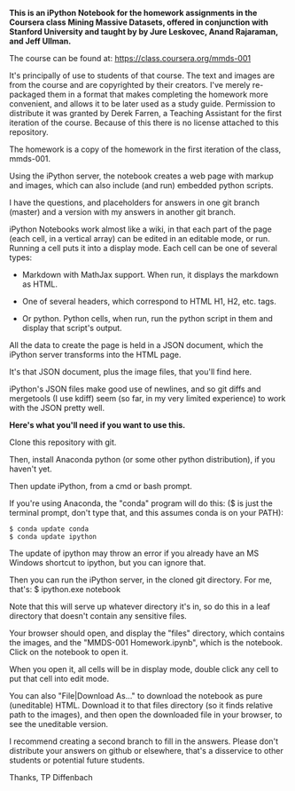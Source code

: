 **This is an iPython Notebook for the homework assignments in the Coursera class Mining Massive Datasets, 
offered in conjunction with Stanford University and taught by by Jure Leskovec, Anand Rajaraman, and Jeff Ullman.**

The course can be found at: https://class.coursera.org/mmds-001

It's principally of use to students of that course. The text and images are from the course and are copyrighted by their creators.
I've merely re-packaged them in a format that makes completing the homework more convenient, and allows it to be later used as a
study guide. Permission to distribute it was granted by Derek Farren, a Teaching Assistant for the first iteration of the course. 
Because of this there is no license attached to this repository.

The homework is a copy of the homework in the first iteration of the class, mmds-001.

Using the iPython server, the notebook creates a web page with markup and images, which can also include (and run) embedded python scripts.

I have the questions, and placeholders for answers in one git branch (master) and a version with my answers in another git branch.

iPython Notebooks work almost like a wiki, in that each part of the page (each cell, in a vertical array) can be edited in an editable mode, or run. Running a cell puts it into a display mode. Each cell can be one of several types:

* Markdown with MathJax support. When run, it displays the markdown as HTML.

* One of several headers, which correspond to HTML H1, H2, etc. tags.

* Or python. Python cells, when run, run the python script in them and display that script's output.

All the data to create the page is held in a JSON document, which the iPython server transforms into the HTML page. 

It's that JSON document, plus the image files, that you'll find here.

iPython's JSON files make good use of newlines, and so git diffs and mergetools (I use kdiff) seem (so far, in my very limited experience) to work with the JSON pretty well.


**Here's what you'll need if you want to use this.**

Clone this repository with git.

Then, install Anaconda python (or some other python distribution), if you haven't yet.

Then update iPython, from a cmd or bash prompt. 

If you're using Anaconda, the "conda" program will do this:
($ is just the terminal prompt, don't type that, and this assumes conda is on your PATH):

    $ conda update conda
    $ conda update ipython

The update of ipython may throw an error if you already have an MS Windows shortcut to ipython, but you can ignore that.

Then you can run the iPython server, in the cloned git directory. For me, that's:
   $ ipython.exe notebook

Note that this will serve up whatever directory it's in, so do this in a leaf directory that doesn't contain any sensitive files.

Your browser should open, and display the "files" directory, which contains the images, and the "MMDS-001 Homework.ipynb", which is the notebook. Click on the notebook to open it.

When you open it, all cells will be in display mode, double click any cell to put that cell into edit mode.

You can also "File|Download As..." to download the notebook as pure (uneditable) HTML. Download it to that files directory (so it finds relative path to the images), and then open the downloaded file in your browser, to see the uneditable version.

I recommend creating a second branch to fill in the answers. Please don't distribute your answers on github or elsewhere, that's
a disservice to other students or potential future students.


Thanks,
TP Diffenbach